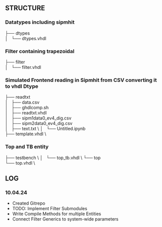 ## STRUCTURE

### Datatypes including sipmhit
├── dtypes \
│   └── dtypes.vhdl

### Filter containing trapezoidal
├── filter \
│   └── filter.vhdl

### Simulated Frontend reading in Sipmhit from CSV converting it to vhdl Dtype
├── readtxt \
│   ├── data.csv \
│   ├── ghdlcomp.sh \
│   ├── readtxt.vhdl \
│   ├── sipm1data0\_ev4\_dig.csv \
│   ├── sipm2data0\_ev4\_dig.csv \
│   ├── text.txt \\ 
│   └── Untitled.ipynb \
├── template.vhdl \

### Top and TB entity
├── testbench \\
│   └── top\_tb.vhdl \ 
└── top \
    └── top.vhdl \


## LOG

### 10.04.24
- Created Gitrepo
- TODO: Implement Filter Submodules
- Write Compile Methods for multiple Entities
- Connect Filter Generics to system-wide parameters
